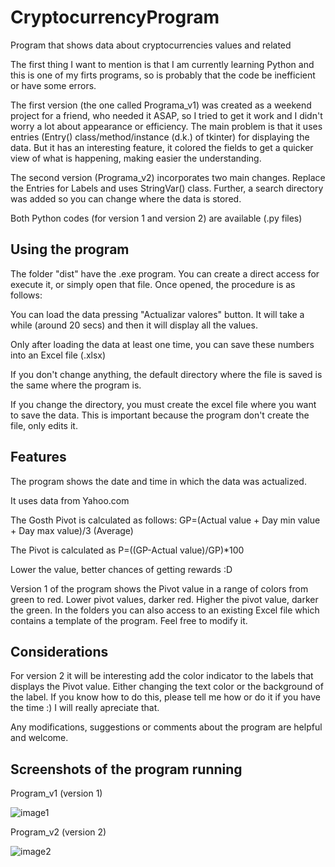 # CryptocurrencyProgram
Program that shows data about cryptocurrencies values and related

The first thing I want to mention is that I am currently learning Python and this is one of my firts programs, so is probably that the code be inefficient or have some errors.

The first version (the one called Programa_v1) was created as a weekend project for a friend, who needed it ASAP, so I tried to get it work
and I didn't worry a lot about appearance or efficiency. The main problem is that it uses entries (Entry() class/method/instance (d.k.) of tkinter) for displaying the data. 
But it has an interesting feature, it colored the fields to get a quicker view of what is happening, making easier the understanding.

The second version (Programa_v2) incorporates two main changes. Replace the Entries for Labels and uses StringVar() class. Further, a search directory was added so you can change where the data is stored.

Both Python codes (for version 1 and version 2) are available (.py files)

## Using the program
The folder "dist" have the .exe program. You can create a direct access for execute it, or simply open that file.
Once opened, the procedure is as follows:

  You can load the data pressing "Actualizar valores" button. It will take a while (around 20 secs) and then it will display all the values.
  
  Only after loading the data at least one time, you can save these numbers into an Excel file (.xlsx)
  
  If you don't change anything, the default directory where the file is saved is the same where the program is.
  
  If you change the directory, you must create the excel file where you want to save the data. This is important because the program don't create the file,
  only edits it.
  
## Features
  The program shows the date and time in which the data was actualized.
  
  It uses data from Yahoo.com
  
  The Gosth Pivot is calculated as follows: GP=(Actual value + Day min value + Day max value)/3 (Average)
  
  The Pivot is calculated as P=((GP-Actual value)/GP)*100
  
  Lower the value, better chances of getting rewards :D
  
  Version 1 of the program shows the Pivot value in a range of colors from green to red. Lower pivot values, darker red. Higher the pivot value, darker the green.
  In the folders you can also access to an existing Excel file which contains a template of the program. Feel free to modify it.
  
## Considerations
  For version 2 it will be interesting add the color indicator to the labels that displays the Pivot value. Either changing the text color or the background of the label. 
  If you know how to do this, please tell me how or do it if you have the time :) I will really apreciate that.
  
  Any modifications, suggestions or comments about the program are helpful and welcome.
  
## Screenshots of the program running
Program_v1 (version 1) 

![image1](https://user-images.githubusercontent.com/65863634/112239640-9831a100-8c25-11eb-9614-35c612951d44.png)

Program_v2 (version 2)

![image2](https://user-images.githubusercontent.com/65863634/112239642-9962ce00-8c25-11eb-80ee-ac3364bdb5b4.png)

